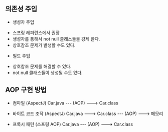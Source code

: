 ## 의존성 주입
* 생성자 주입
 - 스프링 레퍼런스에서 권장
 - 생성자를 통해서 not null 클래스들을 강제 한다.
 - 상호참조 문제가 발생할 수도 있다.
 
* 필드 주입
 - 상호참조 문제를 해결할 수 있다.
 - not null 클래스들이 생성될 수도 있다.

## AOP 구현 방법
* 컴파일 (AspectJ)
Car.java --- (AOP) ---> Car.class

* 바이트 코드 조작 (AspectJ)
Car.java ---> Car.class --- (AOP) ---> 메모리

* 프록시 패턴 (스프링 AOP)
Car.java --- (AOP) ---> Car.class
